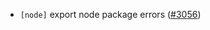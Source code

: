 - `[node]` export node package errors
  ([\#3056](https://github.com/depinnetwork/por-consensus/pull/3056))
